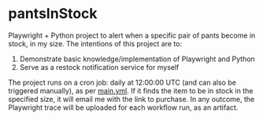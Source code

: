 # pantsInStock
Playwright + Python project to alert when a specific pair of pants become in stock, in my size. The intentions of this project are to: 
1. Demonstrate basic knowledge/implementation of Playwright and Python
2. Serve as a restock notification service for myself

The project runs on a cron job: daily at 12:00:00 UTC (and can also be triggered manually), as per [main.yml](/.github/workflows/main.yml). If it finds the item to be in stock in the specified size, it will email me with the link to purchase. In any outcome, the Playwright trace will be uploaded for each workflow run, as an artifact.
